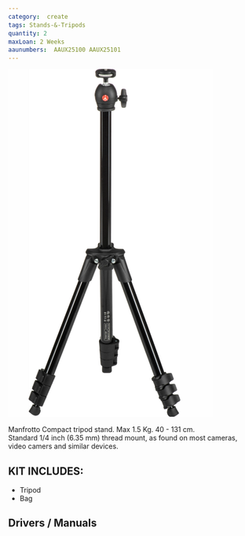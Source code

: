 ```yaml
---
category:  create
tags: Stands-&-Tripods
quantity: 2
maxLoan: 2 Weeks
aaunumbers:  AAUX25100 AAUX25101
---
```

![Compact Tripod](/assets/images/equip/manCompact.png)

Manfrotto Compact tripod stand.  Max 1.5 Kg. 40 - 131 cm.<br>Standard 1/4 inch (6.35 mm) thread mount, as found on most cameras, video camers and similar devices.
## KIT INCLUDES:
-  Tripod
- Bag

## Drivers / Manuals
[]()



